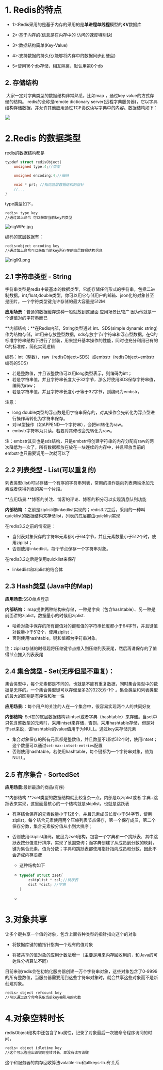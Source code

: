 # 1. Redis的特点

- 1>:Redis采用的是基于内存的采用的是**单进程单线程**模型的**KV**数据库

-  2>:基于内存的(信息是在内存中的 访问的速度特别快)

- 3>:数据结构简单(Key-Value)

- 4>:支持数据的持久化(能够将内存中的数据同步到硬盘)

- 5>使用16个db存储，相互隔离，默认用第0个db

## 2. 存储结构

​     大家一定对字典类型的数据结构非常熟悉，比如map ，通过key value的方式存储的结构。 redis的全称是remote dictionary server(远程字典服务器)，它以字典结构存储数据，并允许其他应用通过TCP协议读写字典中的内容。数据结构如下：

![](http://ww1.sinaimg.cn/large/b8a27c2fgy1g1kz1ouhmgj20ku06h74j.jpg)

# 2.Redis 的数据类型

redis的数据结构都是

```c
typdef struct redisObject{
    unsigned type:4;//类型
    
    unsigned encoding:4;//编码
    
    void * prt; //指向底层数据结构的指针
    //...
}
```

type类型如下，

```bash
redis> type key 
//通过如上命令 可以获取当前key的类型
```



![nigWPe.jpg](https://s2.ax1x.com/2019/09/02/nigWPe.jpg)

编码的底层数据有：

```bash
redis>object encoding key
//通过如上命令可以获取当前key所存在的底层数据结构信息
```



![nigIKI.png](https://s2.ax1x.com/2019/09/02/nigIKI.png)

## 2.1 字符串类型 - String

​      字符串类型是redis中最基本的数据类型，它能存储任何形式的字符串，包括二进制数据，int,float,double类型。你可以用它存储用户的邮箱、json化的对象甚至是图片。一个字符类型键允许存储的最大容量是512M

**应用场景**：普通的数据缓存这种一般就放到这里面  应用场景比较广   因为他就是一个键值对的字符串而已



**内部结构：**在Redis内部，String类型通过 int、SDS(simple dynamic string)作为结构存储，int用来存放整型数据，sds存放字节/字符串和浮点型数据。在C的标准字符串结构下进行了封装，用来提升基本操作的性能，同时也充分利用已有的C的标准库，简化实现逻辑

编码：int（整数）、raw（redisObject+SDS）或embstr（redisObject+embstr编码的SDS）

- 若是整数值，并且该整数值可以用long类型表示，则编码为int；
- 若是字符串值，并且字符串长度大于32字节，那么将使用SDS保存字符串值，编码为raw；
- 若是字符串值，并且字符串长度小于等于32字节，则编码为embstr。

注意：

- long double类型的浮点数是用字符串保存的，对其操作会先转化为浮点型进行操作再转化为字符串保存。
- 对int型操作（如APPEND一个字符串），会把int转化为raw。
- embstr字符串为只读，若要对其修改会先转化为raw。

注：embstr其实也是sds结构，只是embstr将创建字符串的内存分配有raw的两次降低为一次了，所有数据都放在放在一块连续的内存中，并且释放当前的embstr也只需要调用一次就可以了

##  2.2 列表类型 - List(可以重复的)

​     列表类型(list)可以存储一个有序的字符串列表，常用的操作是向列表两端添加元素或者获得列表的某一个片段。

**应用场景:**博客的关注、博客的评论、博客的积分可以实现消息队列功能

**内部结构** ：之前是ziplist和linkedlist实现的；redis3.2之后，采用的一种叫quicklist的数据结构来存储list，列表的底层都由quicklist实现

在redis3.2之前的情况是：

- 当列表对象保存的字符串元素都小于64字节，并且元素数量小于512个时，使用ziplist；
- 否则使用linkedlist，每个节点保存一个字符串对象。

在redis3.2之后是使用quicklist来保存

- linkedlist和ziplist的结合体



##  2.3 Hash类型 (Java中的Map)

**应用场景**:SSO单点登录



 **内部结构：**    map提供两种结构来存储，一种是字典（包含hashtable）、另一种是前面讲的ziplist，数据量小的时候用ziplist. 

- 哈希对象中保存的所有键值对的键和值的字符串长度都小于64字节，并且键值对数量小于512个，使用ziplist；
- 否则使用hashtable，键和值都为字符串对象。

注：ziplist存储的时候现将压缩键节点推入到压缩列表表尾，然后再讲保存的了值得节点推入列表表尾



##   2.4 集合类型 - Set(无序但是不重复)：

​    集合类型中，每个元素都是不同的，也就是不能有重复数据，同时集合类型中的数据是无序的。一个集合类型键可以存储至多2的32次方-1个 。集合类型和列表类型的最大的区别是有序性和唯一性

**应用场景**:：每个用户的关注的人在一个集合中，很容易实现两个人的共同好友

**内部结构:** Set在的底层数据结构以intset或者字典（hashtable）来存储。当set中只包含整数型的元素时，采用intset来存储，否则，采用hashtable存储，但是对于set来说，该hashtable的value值用于为NULL。通过key来存储元素



- 集合对象保存的所有元素都是整数值，并且数量不超过512个时，使用intset；这个数量可以通过`set-max-intset-entries`配置
- 否则使用hashtable，若使用hashtable，每个键都为一个字符串对象，值为NULL。



## 2.5 有序集合 - SortedSet

**应用场景**:最新最热的商品(有序)

**内部结构:**zset类型的数据结构就比较复杂一点，内部是以ziplist或者 字典+跳跃表来实现，这里面最核心的一个结构就是skiplist，也就是跳跃表      		



- 有序结合保存的元素数量小于128个，并且元素成员长度小于64字节，使用ziplist，每个结合元素使用两个压缩列表节点保存，第一个保存成员，第二个保存分数，集合元素按分值从小到大排序；

- 否则使用skiplist编码，底层为zset结构，包含一个字典和一个跳跃表，其中跳跃表按分值进行排序，实现了范围查询；而字典创建了从成员到分数的映射，键为集合元素，值为分数；字典和跳跃表都使用指针指向成员和分数，因此不会造成内存浪费

  - 这种结构如下

  - ```c
    typedef struct zset{
        zskiplist * zsl;//跳跃表
        dict *dict; //字典
    }
    ```

  - 



# 3.对象共享

让多个键共享一个值的对象，包含上面各种类型的指针指向这个的对象

- 将数据库键的值指针指向一个现有的值对象

- 将被共享的值对象的应用计数法增一（主要是用来内存回收用的，和Java的可达性分析算法不同）

  

​		目前来说redis会在初始化服务器创建一万个字符串对象，这些对象包含了0-9999的所有整数值，当服务器需要用到这些字符串对象时，就会共享这些对象而不是新创建对象。

```bash
redis> object refcount key
//可以通过这个命令获取当前key被引用的次数
```



# 4.对象空转时长

redisObject结构中还包含了lru属性，记录了对象最后一次被命令程序访问的时间，

```bash
redis> object idletime key
//这个可以答应出该键的空转时长，即没有读写该键
```

这个和服务器的内存回收算法volatile-lru和allkeys-lru有关系